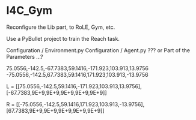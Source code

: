 # I4C_Gym

Reconfigure the Lib part, to RoLE, Gym, etc.


Use a PyBullet project to train the Reach task.

Configuration / Environment.py
Configuration / Agent.py
???
or Part of the Parameters ...?

75.0556,-142.5,-67.7383,59.1416,-171.923,103.913,13.9756
-75.0556,-142.5,67.7383,59.1416,171.923,103.913,-13.9756

L = [[75.0556,-142.5,59.1416,-171.923,103.913,13.9756],[-67.7383,9E+9,9E+9,9E+9,9E+9,9E+9]]

R = [[-75.0556,-142.5,59.1416,171.923,103.913,-13.9756],[67.7383,9E+9,9E+9,9E+9,9E+9,9E+9]]

